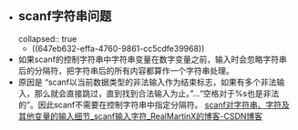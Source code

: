 - ## scanf字符串问题
  collapsed:: true
	- ((647eb632-effa-4760-9861-cc5cdfe39968))
- 如果scanf的控制字符串中字符串变量在数字变量之前，输入时会忽略字符串后的分隔符，把字符串后的所有内容都算作一个字符串处理。
- 原因是 “scanf以当前数据类型的非法输入作为结束标志，如果有多个非法输入，那么就会直接跳过，直到找到合法输入为止。”...“空格对于%s也是非法的”。因此scanf不需要在控制字符串中指定分隔符。 [scanf对字符串、字符及其他变量的输入细节_scanf输入字符_RealMartinX的博客-CSDN博客](https://blog.csdn.net/Martisum/article/details/125232199)